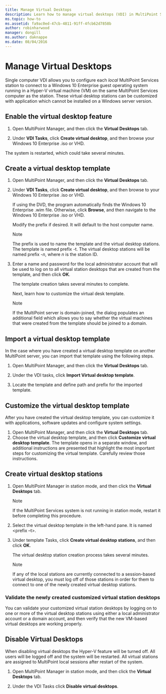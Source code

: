 ```yaml
---
title: Manage Virtual Desktops
description: Learn how to manage virtual desktops (VDI) in MultiPoint Services
ms.topic: how-to
ms.assetid: fa9ac0ed-47cb-4811-91ff-4fcb62d7858b
author: robinharwood
manager: dongill
ms.author: daknappe
ms.date: 08/04/2016
---
```

# Manage Virtual Desktops
Single computer VDI allows you to configure each *local* MultiPoint Services station to connect to a Windows 10 Enterprise guest operating system running in a Hyper-V virtual machine (VM) on the same MultiPoint Services computer as the station. These virtual desktop stations can be customized with application which cannot be installed on a Windows server version.

## Enable the virtual desktop feature

1.  Open MultiPoint Manager, and then click the **Virtual Desktops** tab.

2.  Under **VDI Tasks**, click **Create virtual desktop**, and then browse your Windows 10 Enterprise .iso or VHD.

The system is restarted, which could take several minutes.

## Create a virtual desktop template

1.  Open MultiPoint Manager, and then click the **Virtual Desktops** tab.

2.  Under **VDI Tasks**, click **Create virtual desktop**, and then browse to your Windows 10 Enterprise .iso or VHD.

    If using the DVD, the program automatically finds the Windows 10 Enterprise .wim file. Otherwise, click **Browse**, and then navigate to the Windows 10 Enterprise .iso or VHD.

    Modify the prefix if desired. It will default to the host computer name.

    > [!NOTE]
    > The prefix is used to name the template and the virtual desktop stations. The template is named prefix \-t. The virtual desktop stations will be named prefix \-*n*, where *n* is the station ID.

4.  Enter a name and password for the local administrator account that will be used to log on to all virtual station desktops that are created from the template, and then click **OK**.

    The template creation takes several minutes to complete.

    Next, learn how to customize the virtual desk template.

    > [!NOTE]
    > If the MultiPoint server is domain-joined, the dialog populates an additional field which allows you to say whether the virtual machines that were created from the template should be joined to a domain.

## Import a virtual desktop template
In the case where you have created a virtual desktop template on another MultiPoint server, you can import that template using the following steps.

1.    Open MultiPoint Manager, and then click the **Virtual Desktops** tab.

2.    Under the VDI tasks, click **Import Virtual desktop template**.

3.    Locate the template and define path and prefix for the imported template.

## Customize the virtual desktop template
After you have created the virtual desktop template, you can customize it with applications, software updates and configure system settings.

1. Open MultiPoint Manager, and then click the **Virtual Desktops** tab.
2. Choose the virtual desktop template, and then click **Customize virtual desktop template**.
The template opens in a separate window, and additional instructions are presented that highlight the most important steps for customizing the virtual template. Carefully review those instructions.

## Create virtual desktop stations

1.  Open MultiPoint Manager in station mode, and then click the **Virtual Desktops** tab.

    > [!NOTE]
    > If the MultiPoint Services system is not running in station mode, restart it before completing this procedure.

2.  Select the virtual desktop template in the left\-hand pane. It is named <prefix –t>.

3.  Under template Tasks, click **Create virtual desktop stations**, and then click **OK**.

    The virtual desktop station creation process takes several minutes.

    > [!NOTE]
    > If any of the local stations are currently connected to a session\-based virtual desktop, you must log off of those stations in order for them to connect to one of the newly created virtual desktop stations.

### Validate the newly created customized virtual station desktops

You can validate your customized virtual station desktops by logging on to one or more of the virtual desktop stations using either a local administrator account or a domain account, and then verify that the new VM\-based virtual desktops are working properly.

## Disable Virtual Desktops

When disabling virtual desktops the Hyper-V feature will be turned off. All users will be logged off and the system will be restarted. All virtual stations are assigned to MultiPoint local sessions after restart of the system.

1. Open MultiPoint Manager in station mode, and then click the **Virtual Desktops** tab.

2. Under the VDI Tasks click **Disable virtual desktops**.
